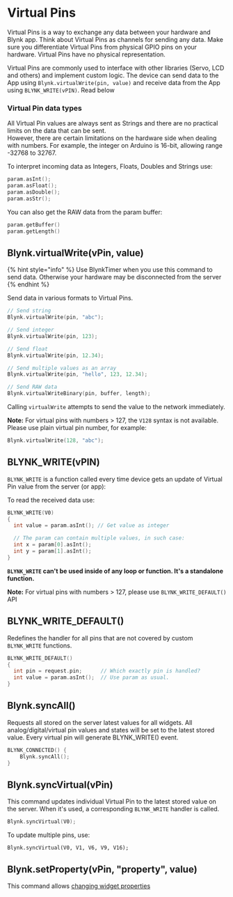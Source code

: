 # Virtual Pins

Virtual Pins is a way to exchange any data between your hardware and Blynk app. Think about Virtual Pins as channels for sending any data. Make sure you differentiate Virtual Pins from physical GPIO pins on your hardware. Virtual Pins have no physical representation.

Virtual Pins are commonly used to interface with other libraries (Servo, LCD and others) and implement custom logic. The device can send data to the App using `Blynk.virtualWrite(pin, value)` and receive data from the App using `BLYNK_WRITE(vPIN)`. Read below

### Virtual Pin data types

All Virtual Pin values are always sent as Strings and there are no practical limits on the data that can be sent.\
However, there are certain limitations on the hardware side when dealing with numbers. For example, the integer on Arduino is 16-bit, allowing range -32768 to 32767.

To interpret incoming data as Integers, Floats, Doubles and Strings use:

```cpp
param.asInt();
param.asFloat();
param.asDouble();
param.asStr();
```

You can also get the RAW data from the param buffer:

```cpp
param.getBuffer()
param.getLength()
```

## Blynk.virtualWrite(vPin, value)

{% hint style="info" %}
Use BlynkTimer when you use this command to send data. Otherwise your hardware may be disconnected from the server
{% endhint %}

Send data in various formats to Virtual Pins.

```cpp
// Send string
Blynk.virtualWrite(pin, "abc");

// Send integer
Blynk.virtualWrite(pin, 123);

// Send float
Blynk.virtualWrite(pin, 12.34);

// Send multiple values as an array
Blynk.virtualWrite(pin, "hello", 123, 12.34);

// Send RAW data
Blynk.virtualWriteBinary(pin, buffer, length);
```

Calling `virtualWrite` attempts to send the value to the network immediately.

**Note:** For virtual pins with numbers > 127, the `V128` syntax is not available.\
Please use plain virtual pin number, for example:

```cpp
Blynk.virtualWrite(128, "abc");
```

## BLYNK\_WRITE(vPIN)

`BLYNK_WRITE` is a function called every time device gets an update of Virtual Pin value from the server (or app):

To read the received data use:

```cpp
BLYNK_WRITE(V0)
{   
  int value = param.asInt(); // Get value as integer

  // The param can contain multiple values, in such case:
  int x = param[0].asInt();
  int y = param[1].asInt();
}
```

**`BLYNK_WRITE` can't be used inside of any loop or function. It's a standalone function.**

**Note:** For virtual pins with numbers > 127, please use `BLYNK_WRITE_DEFAULT()` API

## BLYNK\_WRITE\_DEFAULT()

Redefines the handler for all pins that are not covered by custom `BLYNK_WRITE` functions.

```cpp
BLYNK_WRITE_DEFAULT()
{
  int pin = request.pin;      // Which exactly pin is handled?
  int value = param.asInt();  // Use param as usual.
}
```

## Blynk.syncAll()

Requests all stored on the server latest values for all widgets. All analog/digital/virtual pin values and states will be set to the latest stored value. Every virtual pin will generate BLYNK\_WRITE() event.

```cpp
BLYNK_CONNECTED() {
    Blynk.syncAll();
}
```

## Blynk.syncVirtual(vPin)

This command updates individual Virtual Pin to the latest stored value on the server. When it's used, a corresponding `BLYNK_WRITE` handler is called.

```cpp
Blynk.syncVirtual(V0);
```

To update multiple pins, use:

```
Blynk.syncVirtual(V0, V1, V6, V9, V16);
```

## Blynk.setProperty(vPin, "property", value)

This command allows [changing widget properties](widget-properties.md)
